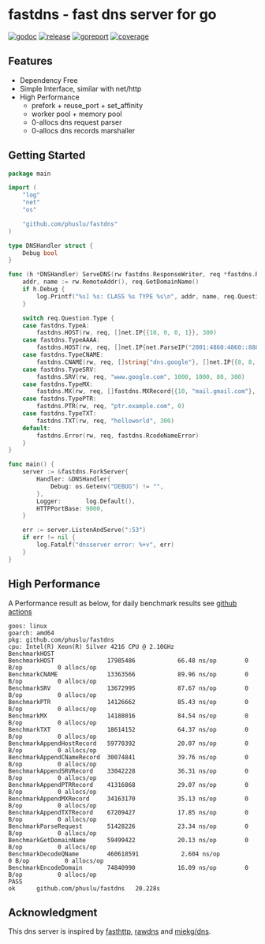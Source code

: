 # fastdns - fast dns server for go

[![godoc][godoc-img]][godoc] [![release][release-img]][release] [![goreport][goreport-img]][goreport] [![coverage][coverage-img]][coverage]


## Features

* Dependency Free
* Simple Interface, similar with net/http
* High Performance
    - prefork + reuse_port + set_affinity
    - worker pool + memory pool
    - 0-allocs dns request parser
    - 0-allocs dns records marshaller


## Getting Started

```go
package main

import (
	"log"
	"net"
	"os"

	"github.com/phuslu/fastdns"
)

type DNSHandler struct {
	Debug bool
}

func (h *DNSHandler) ServeDNS(rw fastdns.ResponseWriter, req *fastdns.Request) {
	addr, name := rw.RemoteAddr(), req.GetDomainName()
	if h.Debug {
		log.Printf("%s] %s: CLASS %s TYPE %s\n", addr, name, req.Question.Class, req.Question.Type)
	}

	switch req.Question.Type {
	case fastdns.TypeA:
		fastdns.HOST(rw, req, []net.IP{{10, 0, 0, 1}}, 300)
	case fastdns.TypeAAAA:
		fastdns.HOST(rw, req, []net.IP{net.ParseIP("2001:4860:4860::8888")}, 300)
	case fastdns.TypeCNAME:
		fastdns.CNAME(rw, req, []string{"dns.google"}, []net.IP{{8, 8, 8, 8}, {8, 8, 4, 4}}, 300)
	case fastdns.TypeSRV:
		fastdns.SRV(rw, req, "www.google.com", 1000, 1000, 80, 300)
	case fastdns.TypeMX:
		fastdns.MX(rw, req, []fastdns.MXRecord{{10, "mail.gmail.com"}, {20, "smtp.gmail.com"}}, 60)
	case fastdns.TypePTR:
		fastdns.PTR(rw, req, "ptr.example.com", 0)
	case fastdns.TypeTXT:
		fastdns.TXT(rw, req, "helloworld", 300)
	default:
		fastdns.Error(rw, req, fastdns.RcodeNameError)
	}
}

func main() {
	server := &fastdns.ForkServer{
		Handler: &DNSHandler{
			Debug: os.Getenv("DEBUG") != "",
		},
		Logger:       log.Default(),
		HTTPPortBase: 9000,
	}

	err := server.ListenAndServe(":53")
	if err != nil {
		log.Fatalf("dnsserver error: %+v", err)
	}
}
```

## High Performance

A Performance result as below, for daily benchmark results see [github actions][benchmark]
```
goos: linux
goarch: amd64
pkg: github.com/phuslu/fastdns
cpu: Intel(R) Xeon(R) Silver 4216 CPU @ 2.10GHz
BenchmarkHOST
BenchmarkHOST              	17985486	        66.48 ns/op	       0 B/op	       0 allocs/op
BenchmarkCNAME             	13363566	        89.96 ns/op	       0 B/op	       0 allocs/op
BenchmarkSRV               	13672995	        87.67 ns/op	       0 B/op	       0 allocs/op
BenchmarkPTR               	14126662	        85.43 ns/op	       0 B/op	       0 allocs/op
BenchmarkMX                	14188016	        84.54 ns/op	       0 B/op	       0 allocs/op
BenchmarkTXT               	18614152	        64.37 ns/op	       0 B/op	       0 allocs/op
BenchmarkAppendHostRecord  	59770392	        20.07 ns/op	       0 B/op	       0 allocs/op
BenchmarkAppendCNameRecord 	30074841	        39.76 ns/op	       0 B/op	       0 allocs/op
BenchmarkAppendSRVRecord   	33042228	        36.31 ns/op	       0 B/op	       0 allocs/op
BenchmarkAppendPTRRecord   	41316868	        29.07 ns/op	       0 B/op	       0 allocs/op
BenchmarkAppendMXRecord    	34163170	        35.13 ns/op	       0 B/op	       0 allocs/op
BenchmarkAppendTXTRecord   	67209427	        17.85 ns/op	       0 B/op	       0 allocs/op
BenchmarkParseRequest      	51428226	        23.34 ns/op	       0 B/op	       0 allocs/op
BenchmarkGetDomainName     	59499422	        20.13 ns/op	       0 B/op	       0 allocs/op
BenchmarkDecodeQName       	460618591	         2.604 ns/op	       0 B/op	       0 allocs/op
BenchmarkEncodeDomain      	74840990	        16.09 ns/op	       0 B/op	       0 allocs/op
PASS
ok  	github.com/phuslu/fastdns	20.228s
```

## Acknowledgment
This dns server is inspired by [fasthttp][fasthttp], [rawdns][rawdns] and [miekg/dns][miekg/dns].

[godoc-img]: http://img.shields.io/badge/godoc-reference-blue.svg
[godoc]: https://godoc.org/github.com/phuslu/fastdns
[release-img]: https://img.shields.io/github/v/tag/phuslu/fastdns?label=release
[release]: https://github.com/phuslu/fastdns/releases
[goreport-img]: https://goreportcard.com/badge/github.com/phuslu/fastdns
[goreport]: https://goreportcard.com/report/github.com/phuslu/fastdns
[coverage-img]: http://gocover.io/_badge/github.com/phuslu/fastdns
[coverage]: https://gocover.io/github.com/phuslu/fastdns
[benchmark]: https://github.com/phuslu/fastdns/actions?query=workflow%3Abenchmark
[fasthttp]: https://github.com/valyala/fasthttp
[rawdns]: https://github.com/cirocosta/rawdns
[miekg/dns]: https://github.com/miekg/dns

